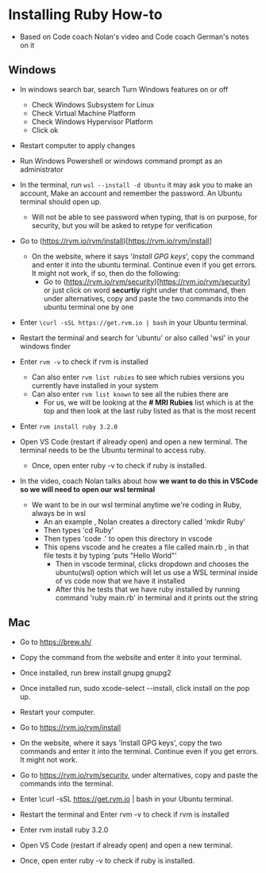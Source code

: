 # Installing Ruby How-to

- Based on Code coach Nolan's video and Code coach German's notes on it

## Windows

- In windows search bar, search Turn Windows features on or off

  - Check Windows Subsystem for Linux
  - Check Virtual Machine Platform
  - Check Windows Hypervisor Platform
  - Click ok

- Restart computer to apply changes

- Run Windows Powershell or windows command prompt as an administrator

- In the terminal, run `wsl --install -d Ubuntu` it may ask you to make an account, Make an account and remember the password. An Ubuntu terminal should open up.

  - Will not be able to see password when typing, that is on purpose, for security, but you will be asked to retype for verification

- Go to (https://rvm.io/rvm/install)[https://rvm.io/rvm/install]

  - On the website, where it says '_Install GPG keys_', copy the command and enter it into the ubuntu terminal. Continue even if you get errors. It might not work, if so, then do the following:
    - Go to (https://rvm.io/rvm/security)[https://rvm.io/rvm/security] or just click on word **securtiy** right under that command, then under alternatives, copy and paste the two commands into the ubuntu terminal one by one

- Enter `\curl -sSL https://get.rvm.io | bash` in your Ubuntu terminal.

- Restart the terminal and search for 'ubuntu' or also called 'wsl' in your windows finder

- Enter `rvm -v` to check if rvm is installed
  - Can also enter `rvm list rubies` to see which rubies versions you currently have installed in your system
  - Can also enter `rvm list known` to see all the rubies there are
    - For us, we will be looking at the **# MRI Rubies** list which is at the top and then look at the last ruby listed as that is the most recent
- Enter `rvm install ruby 3.2.0`

- Open VS Code (restart if already open) and open a new terminal. The terminal needs to be the Ubuntu terminal to access ruby.

  - Once, open enter ruby -v to check if ruby is installed.

- In the video, coach Nolan talks about how **we want to do this in VSCode so we will need to open our wsl terminal**

  - We want to be in our wsl terminal anytime we're coding in Ruby, always be in wsl
    - An an example , Nolan creates a directory called 'mkdir Ruby'
    - Then types 'cd Ruby'
    - Then types 'code .' to open this directory in vscode
    - This opens vscode and he creates a file called main.rb , in that file tests it by typing 'puts "Hello World"'
      - Then in vscode terminal, clicks dropdown and chooses the ubuntu(wsl) option which will let us use a WSL terminal inside of vs code now that we have it installed
      - After this he tests that we have ruby installed by running command 'ruby main.rb' in terminal and it prints out the string

## Mac

- Go to https://brew.sh/

- Copy the command from the website and enter it into your terminal.

- Once installed, run brew install gnupg gnupg2

- Once installed run, sudo xcode-select --install, click install on the pop up.

- Restart your computer.

- Go to https://rvm.io/rvm/install

- On the website, where it says 'Install GPG keys', copy the two commands and enter it into the terminal. Continue even if you get errors. It might not work.

- Go to https://rvm.io/rvm/security, under alternatives, copy and paste the commands into the terminal.

- Enter \curl -sSL https://get.rvm.io | bash in your Ubuntu terminal.

- Restart the terminal and Enter rvm -v to check if rvm is installed

- Enter rvm install ruby 3.2.0

- Open VS Code (restart if already open) and open a new terminal.

- Once, open enter ruby -v to check if ruby is installed.

